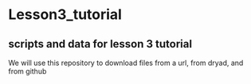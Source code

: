 # Lesson3_tutorial
## scripts and data for lesson 3 tutorial

We will use this repository to download files from a url, from dryad, and from github

